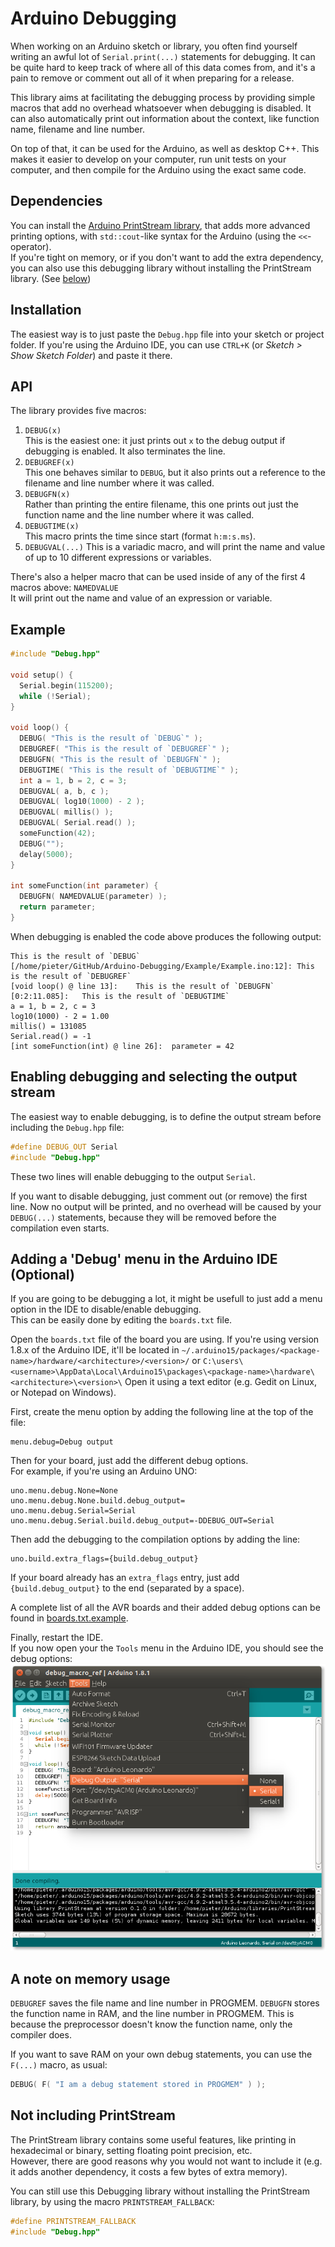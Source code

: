 # Arduino Debugging

When working on an Arduino sketch or library, you often find yourself writing an awful lot of `Serial.print(...)` statements for debugging. It can be quite hard to keep track of where all of this data comes from, and it's a pain to remove or comment out all of it when preparing for a release.

This library aims at facilitating the debugging process by providing simple macros that add no overhead whatsoever when debugging is disabled. It can also automatically print out information about the context, like function name, filename and line number.

On top of that, it can be used for the Arduino, as well as desktop C++. This makes it easier to develop on your computer, run unit tests on your computer, and then compile for the Arduino using the exact same code.

## Dependencies

You can install the [Arduino PrintStream library](https://github.com/tttapa/Arduino-PrintStream), that adds more advanced printing options, with `std::cout`-like syntax for the Arduino (using the `<<`-operator).  
If you're tight on memory, or if you don't want to add the extra dependency, you can also use this debugging library without installing the PrintStream library. (See [below](#not-including-printstream))

## Installation

The easiest way is to just paste the `Debug.hpp` file into your sketch or project folder. If you're using the Arduino IDE, you can use `CTRL+K` (or _Sketch > Show Sketch Folder_) and paste it there.

## API

The library provides five macros:

1. `DEBUG(x)`  
This is the easiest one: it just prints out `x` to the debug output if debugging is enabled. It also terminates the line.
2. `DEBUGREF(x)`  
This one behaves similar to `DEBUG`, but it also prints out a reference to the filename and line number where it was called.
3. `DEBUGFN(x)`  
Rather than printing the entire filename, this one prints out just the function name and the line number where it was called.
4. `DEBUGTIME(x)`  
This macro prints the time since start (format `h:m:s.ms`).
5. `DEBUGVAL(...)`
This is a variadic macro, and will print the name and value of up to 10 different expressions or variables.

There's also a helper macro that can be used inside of any of the first 4 macros above:
`NAMEDVALUE`  
It will print out the name and value of an expression or variable.

## Example

```cpp
#include "Debug.hpp"

void setup() {
  Serial.begin(115200);
  while (!Serial);
}

void loop() {
  DEBUG( "This is the result of `DEBUG`" );
  DEBUGREF( "This is the result of `DEBUGREF`" );
  DEBUGFN( "This is the result of `DEBUGFN`" );
  DEBUGTIME( "This is the result of `DEBUGTIME`" );
  int a = 1, b = 2, c = 3;
  DEBUGVAL( a, b, c );
  DEBUGVAL( log10(1000) - 2 );
  DEBUGVAL( millis() );
  DEBUGVAL( Serial.read() );
  someFunction(42);
  DEBUG("");
  delay(5000);
}

int someFunction(int parameter) {
  DEBUGFN( NAMEDVALUE(parameter) );
  return parameter;
}
```
When debugging is enabled the code above produces the following output:
```
This is the result of `DEBUG`
[/home/pieter/GitHub/Arduino-Debugging/Example/Example.ino:12]:	This is the result of `DEBUGREF`
[void loop() @ line 13]:	This is the result of `DEBUGFN`
[0:2:11.085]:	This is the result of `DEBUGTIME`
a = 1, b = 2, c = 3
log10(1000) - 2 = 1.00
millis() = 131085
Serial.read() = -1
[int someFunction(int) @ line 26]:	parameter = 42
```

## Enabling debugging and selecting the output stream

The easiest way to enable debugging, is to define the output stream before including the `Debug.hpp` file:
```cpp
#define DEBUG_OUT Serial
#include "Debug.hpp"
```
These two lines will enable debugging to the output `Serial`.

If you want to disable debugging, just comment out (or remove) the first line. Now no output will be printed, and no overhead will be caused by your `DEBUG(...)` statements, because they will be removed before the compilation even starts.

## Adding a 'Debug' menu in the Arduino IDE (Optional)

If you are going to be debugging a lot, it might be usefull to just add a menu option in the IDE to disable/enable debugging.  
This can be easily done by editing the `boards.txt` file.

Open the `boards.txt` file of the board you are using. If you're using version 1.8.x of the Arduino IDE, it'll be located in `~/.arduino15/packages/<package-name>/hardware/<architecture>/<version>/` or `C:\users\<username>\AppData\Local\Arduino15\packages\<package-name>\hardware\<architecture>\<version>\`
Open it using a text editor (e.g. Gedit on Linux, or Notepad on Windows).

First, create the menu option by adding the following line at the top of the file:
```
menu.debug=Debug output
```

Then for your board, just add the different debug options.  
For example, if you're using an Arduino UNO:
```
uno.menu.debug.None=None
uno.menu.debug.None.build.debug_output=
uno.menu.debug.Serial=Serial
uno.menu.debug.Serial.build.debug_output=-DDEBUG_OUT=Serial
```
Then add the debugging to the compilation options by adding the line:
```
uno.build.extra_flags={build.debug_output}
```

If your board already has an `extra_flags` entry, just add ` {build.debug_output}` to the end (separated by a space).

A complete list of all the AVR boards and their added debug options can be found in [boards.txt.example](boards.txt.example).

Finally, restart the IDE.  
If you now open your the `Tools` menu in the Arduino IDE, you should see the debug options:
![Screenshot-Arduino-IDE-Debug](Screenshot-Arduino-IDE-Debug.png)

## A note on memory usage
`DEBUGREF` saves the file name and line number in PROGMEM. `DEBUGFN` stores the function name in RAM, and the line number in PROGMEM. This is because the preprocessor doesn't know the function name, only the compiler does.

If you want to save RAM on your own debug statements, you can use the `F(...)` macro, as usual:
```cpp
DEBUG( F( "I am a debug statement stored in PROGMEM" ) );
```
## Not including PrintStream

The PrintStream library contains some useful features, like printing in hexadecimal or binary, setting floating point precision, etc.  
However, there are good reasons why you would not want to include it (e.g. it adds another dependency, it costs a few bytes of extra memory).

You can still use this Debugging library without installing the PrintStream library, by using the macro `PRINTSTREAM_FALLBACK`:
```cpp
#define PRINTSTREAM_FALLBACK
#include "Debug.hpp"
```

